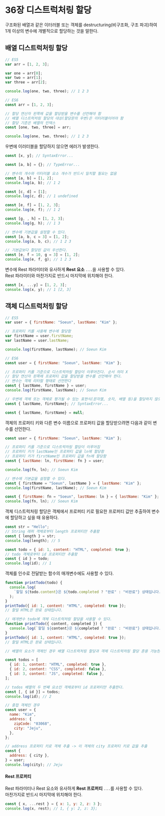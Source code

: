 # 36장 디스트럭처링 할당

구조화된 배열과 같은 이터러블 또는 객체를 destructuring(비구조화, 구조 파괴)하여 1개 이상의 변수에 개별적으로 할당하는 것을 말한다.

## 배열 디스트럭처링 할당

```js
// ES5
var arr = [1, 2, 3];

var one = arr[0];
var two = arr[1];
var three = arr[2];

console.log(one, two, three); // 1 2 3
```

```js
// ES6
const arr = [1, 2, 3];

// 할당 연산자 왼쪽에 값을 할당받을 변수를 선언해야 함
// 배열 디스트럭처링 할당의 대상(할당문의 우변)은 이터러블이어야 함
// 할당 기준은 배열의 인덱스
const [one, two, three] = arr;

console.log(one, two, three); // 1 2 3
```

우변에 이러터블을 할당하지 않으면 에러가 발생한다.

```js
const [x, y]; // SyntaxError...

const [a, b] = {}; // TypeError...
```

```js
// 변수의 개수와 이터러블 요소 개수가 반드시 일치할 필요는 없음
const [a, b] = [1, 2];
console.log(a, b); // 1 2

const [c, d] = [1];
console.log(c, d); // 1 undefined

const [e, f] = [1, 2, 3];
console.log(e, f); // 1 2

const [g, , h] = [1, 2, 3];
console.log(g, h); // 1 3
```

```js
// 변수에 기본값을 설정할 수 있다.
const [a, b, c = 3] = [1, 2];
console.log(a, b, c); // 1 2 3

// 기본값보다 할당된 값이 우선한다.
const [e, f = 10, g = 3] = [1, 2];
console.log(e, f, g); // 1 2 3
```

변수에 Rest 파라미터와 유사하게 **Rest 요소** `...`을 사용할 수 있다.  
Rest 파라미터와 마찬가지로 반드시 마지막에 위치해야 한다.

```js
const [x, ...y] = [1, 2, 3];
console.log(x, y); // 1 [2, 3]
```

## 객체 디스트럭처링 할당

```js
// ES5
var user = { firstName: "Soeun", lastName: "Kim" };

// 프로퍼티 키를 사용해 변수에 할당함
var firstName = user.firstName;
var lastName = user.lastName;

console.log(firstName, lastName); // Soeun Kim
```

```js
// ES6
const user = { firstName: "Soeun", lastName: "Kim" };

// 프로퍼티 키를 기준으로 디스트럭처링 할당이 이루어진다. 순서 의미 X
// 할당 연산자 왼쪽에 프로퍼티 값을 할당받을 변수를 선언해야 한다.
// 변수는 객체 리터럴 형태로 선언한다
const { lastName, firstName } = user;
console.log(firstName, lastName); // Soeun Kim
```

```js
// 우변에 객체 또는 객체로 평가될 수 있는 표현식(문자열, 숫자, 배열 등)을 할당하지 않으면 에러가 발생한다.
const { lastName, firstName}; // SyntaxError...

const { lastName, firstName} = null;
```

객체의 프로퍼티 키와 다른 변수 이름으로 프로퍼티 값을 할당받으려면 다음과 같이 변수를 선언한다.

```js
const user = { firstName: "Soeun", lastName: "Kim" };

// 프로퍼티 키를 기준으로 디스트럭처링 할당이 이루어짐
// 프로퍼티 키가 lastName인 프로퍼티 값을 ln에 할당함
// 프로퍼티 키가 firstName인 프로퍼티 값을 fn에 할당함
const { lastName: ln, firstName: fn } = user;

console.log(fn, ln); // Soeun Kim
```

```js
// 변수에 기본값을 설정할 수 있다.
const { firstName = "Soeun", lastName } = { lastName: "Kim" };
console.log(firstName, lastName); // Soeun Kim

const { firstName: fn = "Soeun", lastName: ln } = { lastName: "Kim" };
console.log(fn, ln); // Soeun Kim
```

객체 디스트럭처링 할당은 객체에서 프로퍼티 키로 필요한 프로퍼티 값만 추출하여 변수에 할당하고 싶을 때 유용하다.

```js
const str = "Hello";
// String 래퍼 객체로부터 length 프로퍼티만 추출함
const { length } = str;
console.log(length); // 5

const todo = { id: 1, content: "HTML", completed: true };
// todo 객체로부터 id 프로퍼티만 추출함
const { id } = todo;
console.log(id); // 1
```

객체를 인수로 전달받는 함수의 매개변수에도 사용할 수 있다.

```js
function printTodo(todo) {
  console.log(
    `할일 ${todo.content}은 ${todo.completed ? "완료" : "비완료"} 상태입니다.`
  );
}
printTodo({ id: 1, content: "HTML", completed: true });
// 할일 HTML은 완료 상태입니다.

// 매개변수 todo에 객체 디스트럭처링 할당을 사용할 수 있다.
function printTodo({ content, completed }) {
  console.log(`할일 ${content}은 ${completed ? "완료" : "비완료"} 상태입니다.`);
}
printTodo({ id: 1, content: "HTML", completed: true });
// 할일 HTML은 완료 상태입니다.
```

```js
// 배열의 요소가 객체인 경우 배열 디스트럭처링 할당과 객체 디스트럭처링 할당 혼용 가능한다.

const todos = [
  { id: 1, content: "HTML", completed: true },
  { id: 2, content: "CSS", completed: false },
  { id: 3, content: "JS", completed: false },
];

// todos 배열의 두 번째 요소인 객체로부터 id 프로퍼티만 추출한다.
const [, { id }] = todos;
console.log(id); // 2
```

```js
// 중첩 객체인 경우
const user = {
  name: "Kim",
  address: {
    zipCode: "03068",
    city: "Jeju",
  },
};

// address 프로퍼티 키로 객체 추출 -> 이 객체의 city 프로퍼티 키로 값을 추출
const {
  address: { city },
} = user;
console.log(city); // Jeju
```

#### Rest 프로퍼티

Rest 파라미터나 Rest 요소와 유사하게 **Rest 프로퍼티** `...`를 사용할 수 있다.  
마찬가지로 반드시 마지막에 위치해야 한다.

```js
const { x, ...rest } = { x: 1, y: 2, z: 3 };
console.log(x, rest); // 1, { y: 2, z: 3};
```
